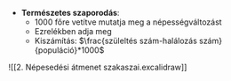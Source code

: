 - **Természetes szaporodás**:
	- 1000 főre vetítve mutatja meg a népességváltozást
	- Ezrelékben adja meg
	- Kiszámítás: $\frac{szüleltés szám-halálozás szám}{populáció}*1000$ 

![[2. Népesedési átmenet szakaszai.excalidraw]]

